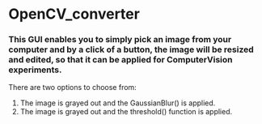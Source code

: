 # OpenCV_converter
<h3>
	This GUI enables you to simply pick an image from your computer and by a click of a button, the image will be resized and edited, so that it can be applied for ComputerVision experiments.
</h3>

There are two options to choose from:
<ol>
	<li>The image is grayed out and the GaussianBlur() is applied.</li>
	<li>The image is grayed out and the threshold() function is applied. </li>
</ol>
